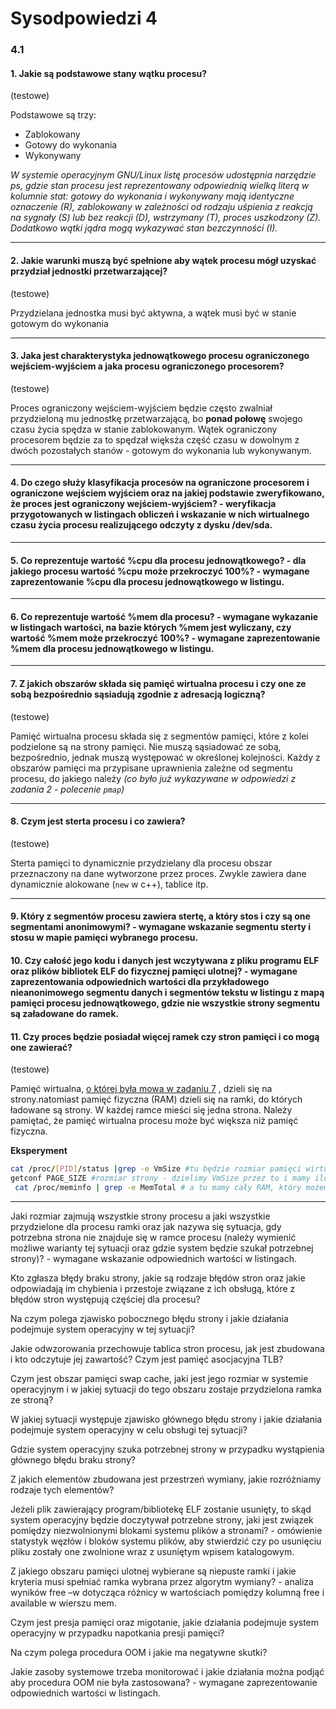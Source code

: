 # Sysodpowiedzi 4

### 4.1
#### 1. Jakie są podstawowe stany wątku procesu? 
(testowe)

Podstawowe są trzy:
- Zablokowany
- Gotowy do wykonania
- Wykonywany

*W systemie operacyjnym GNU/Linux listę procesów udostępnia narzędzie ps, gdzie stan procesu jest reprezentowany odpowiednią wielką literą w kolumnie stat: gotowy do wykonania i wykonywany mają identyczne oznaczenie (R), zablokowany w zależności od rodzaju uśpienia z reakcją na sygnały (S) lub bez reakcji (D), wstrzymany (T), proces uszkodzony (Z). Dodatkowo wątki jądra mogą wykazywać stan bezczynności (I).*

***

#### 2. Jakie warunki muszą być spełnione aby wątek procesu mógł uzyskać przydział jednostki przetwarzającej?
(testowe)

Przydzielana jednostka musi być aktywna, a wątek musi być w stanie gotowym do wykonania

***

#### 3. Jaka jest charakterystyka jednowątkowego procesu ograniczonego wejściem-wyjściem a jaka procesu ograniczonego procesorem? 
(testowe)

Proces ograniczony wejściem-wyjściem będzie często zwalniał przydzieloną mu jednostkę
przetwarzającą, bo **ponad połowę** swojego czasu życia spędza w stanie zablokowanym. Wątek ograniczony procesorem będzie za to spędzał więksża część czasu w dowolnym z dwóch pozostałych stanów - gotowym do wykonania lub wykonywanym.

***

#### 4. Do czego służy klasyfikacja procesów na ograniczone procesorem i ograniczone wejściem wyjściem oraz na jakiej podstawie zweryfikowano, że proces jest ograniczony wejściem-wyjściem? - weryfikacja przygotowanych w listingach obliczeń i wskazanie w nich wirtualnego czasu życia procesu realizującego odczyty z dysku /dev/sda.

***

#### 5. Co reprezentuje wartość %cpu dla procesu jednowątkowego? - dla jakiego procesu wartość %cpu może przekroczyć 100%? - wymagane zaprezentowanie %cpu dla procesu jednowątkowego w listingu.

***

#### 6. Co reprezentuje wartość %mem dla procesu? - wymagane wykazanie w listingach wartości, na bazie których %mem jest wyliczany, czy wartość %mem może przekroczyć 100%? - wymagane zaprezentowanie %mem dla procesu jednowątkowego w listingu.

***

#### 7. Z jakich obszarów składa się pamięć wirtualna procesu i czy one ze sobą bezpośrednio sąsiadują zgodnie z adresacją logiczną?
(testowe)

Pamięć wirtualna procesu składa się z segmentów pamięci, które z kolei podzielone są na strony pamięci. Nie muszą sąsiadować ze sobą, bezpośrednio, jednak muszą występować w określonej kolejności. Każdy z obszarów pamięci ma przypisane uprawnienia zależne od segmentu procesu, do jakiego należy *(co było już wykazywane w odpowiedzi z zadania 2 - polecenie `pmap`)*

***

#### 8. Czym jest sterta procesu i co zawiera?
(testowe)

Sterta pamięci to dynamicznie przydzielany dla procesu obszar przeznaczony na dane wytworzone przez proces. Zwykle zawiera dane dynamicznie alokowane (`new` w c++), tablice itp.

***

#### 9. Który z segmentów procesu zawiera stertę, a który stos i czy są one segmentami anonimowymi? - wymagane wskazanie segmentu sterty i stosu w mapie pamięci wybranego procesu.

#### 10. Czy całość jego kodu i danych jest wczytywana z pliku programu ELF oraz plików bibliotek ELF do fizycznej pamięci ulotnej?  - wymagane zaprezentowania odpowiednich wartości dla przykładowego nieanonimowego segmentu danych i segmentów tekstu w listingu z mapą pamięci procesu jednowątkowego, gdzie nie wszystkie strony segmentu są załadowane do ramek.

#### 11. Czy proces będzie posiadał więcej ramek czy stron pamięci i co mogą one zawierać?
(testowe)

Pamięć wirtualna, [o której była mowa w zadaniu 7](#7-z-jakich-obszarów-składa-się-pamięć-wirtualna-procesu-i-czy-one-ze-sobą-bezpośrednio-sąsiadują-zgodnie-z-adresacją-logiczną) , dzieli się na strony.natomiast pamięć fizyczna (RAM) dzieli się na ramki, do których ładowane są strony. W każdej ramce mieści się jedna strona. Należy pamiętać, że pamięć wirtualna procesu może być większa niż pamięć fizyczna. 

**Eksperyment**
```bash
cat /proc/[PID]/status |grep -e VmSize #tu będzie rozmiar pamięci wirtualnej
getconf PAGE_SIZE #rozmiar strony - dzielimy VmSize przez to i mamy ilość stron
 cat /proc/meminfo | grep -e MemTotal # a tu mamy cały RAM, który możemy tak samo przeliczyć na ramki
```

***

Jaki rozmiar zajmują wszystkie strony procesu a jaki wszystkie przydzielone dla procesu ramki oraz jak nazywa się sytuacja, gdy potrzebna strona nie znajduje się w ramce procesu (należy wymienić możliwe warianty tej sytuacji oraz gdzie system będzie szukał potrzebnej strony)?  - wymagane wskazanie odpowiednich wartości w listingach.

Kto zgłasza błędy braku strony, jakie są rodzaje błędów stron oraz jakie odpowiadają im chybienia i przestoje związane z ich obsługą, które z błędów stron występują częściej dla procesu?

Na czym polega zjawisko pobocznego błędu strony i jakie działania podejmuje system operacyjny w tej sytuacji?  

Jakie odwzorowania przechowuje tablica stron procesu, jak jest zbudowana i kto odczytuje jej zawartość? Czym jest pamięć asocjacyjna TLB? 

Czym jest obszar pamięci swap cache, jaki jest jego rozmiar w systemie operacyjnym i w jakiej sytuacji do tego obszaru zostaje przydzielona ramka ze stroną? 

W jakiej sytuacji występuje zjawisko głównego błędu strony i jakie działania podejmuje system operacyjny w celu obsługi tej sytuacji?  

Gdzie system operacyjny szuka potrzebnej strony w przypadku wystąpienia głównego błędu braku strony? 

Z jakich elementów zbudowana jest przestrzeń wymiany, jakie rozróżniamy rodzaje tych elementów? 

Jeżeli plik zawierający program/bibliotekę ELF zostanie usunięty, to skąd system operacyjny będzie doczytywał potrzebne strony, jaki jest związek pomiędzy niezwolnionymi blokami systemu plików a stronami? - omówienie statystyk węzłów i bloków systemu plików, aby stwierdzić czy po usunięciu pliku zostały one zwolnione wraz z usuniętym wpisem katalogowym. 

Z jakiego obszaru pamięci ulotnej wybierane są niepuste ramki i jakie kryteria musi spełniać ramka wybrana przez algorytm wymiany? - analiza wyników free –w dotycząca różnicy w wartościach pomiędzy kolumną free i available w wierszu mem. 

Czym jest presja pamięci oraz migotanie, jakie działania podejmuje system operacyjny w przypadku napotkania presji pamięci?

Na czym polega procedura OOM i jakie ma negatywne skutki? 

Jakie zasoby systemowe trzeba monitorować i jakie działania można podjąć aby procedura OOM nie była zastosowana? - wymagane zaprezentowanie odpowiednich wartości w listingach.